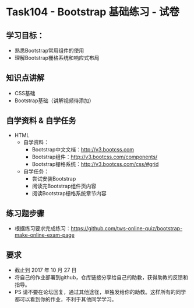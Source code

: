 # Task104 - Bootstrap 基础练习 - 试卷

## 学习目标：
* 熟悉Bootstrap常用组件的使用
* 理解Bootstrap栅格系统和响应式布局

## 知识点讲解
* CSS基础
* Bootstrap基础（讲解视频待添加）

## 自学资料 & 自学任务
* HTML
	* 自学资料：
		* Bootstrap中文文档：http://v3.bootcss.com
		* Bootstrap组件：http://v3.bootcss.com/components/
		* Bootstrap栅格系统：http://v3.bootcss.com/css/#grid
	* 自学任务：
		* 尝试安装Bootstrap
		* 阅读完Bootstrap组件页内容
		* 阅读Bootstrap栅格系统章节内容

## 练习题步骤
* 根据练习要求完成练习：https://github.com/tws-online-quiz/bootstrap-make-online-exam-page

## 要求
* 截止到 2017 年 10 月 27 日
* 将自己的作业部署到github，仓库链接分享给自己的助教，获得助教的反馈和指导。
* PS 请不要在论坛回复，通过其他途径，单独发给你的助教。这样所有的同学都可以看到你的作业，不利于其他同学学习。
